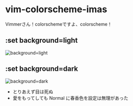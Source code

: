 vim-colorscheme-imas
====================

Vimmerさん！colorschemeですよ、colorscheme！
## :set background=light
![background=light](http://art49.photozou.jp/pub/986/3080986/photo/219813925.v1426344002.png)

## :set background=dark
![background=dark](http://art41.photozou.jp/pub/986/3080986/photo/219813937.v1426344002.png)

* とりあえず目は死ぬ
* 愛をもってしても Normal に春香色を設定は無理があった


